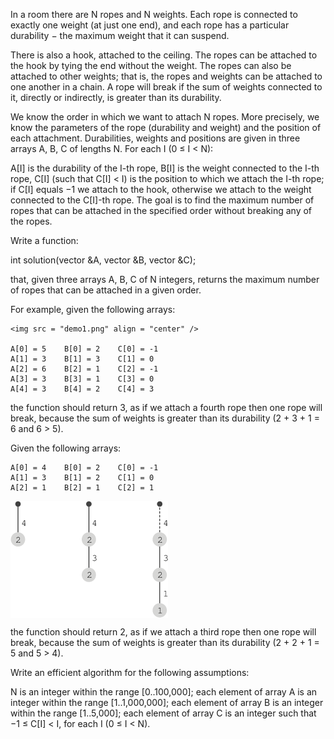 In a room there are N ropes and N weights. Each rope is connected to exactly one weight (at just one end), and each rope has a particular durability − the maximum weight that it can suspend.

There is also a hook, attached to the ceiling. The ropes can be attached to the hook by tying the end without the weight. The ropes can also be attached to other weights; that is, the ropes and weights can be attached to one another in a chain. A rope will break if the sum of weights connected to it, directly or indirectly, is greater than its durability.

We know the order in which we want to attach N ropes. More precisely, we know the parameters of the rope (durability and weight) and the position of each attachment. Durabilities, weights and positions are given in three arrays A, B, C of lengths N. For each I (0 ≤ I < N):

A[I] is the durability of the I-th rope,
B[I] is the weight connected to the I-th rope,
C[I] (such that C[I] < I) is the position to which we attach the I-th rope; if C[I] equals −1 we attach to the hook, otherwise we attach to the weight connected to the C[I]-th rope.
The goal is to find the maximum number of ropes that can be attached in the specified order without breaking any of the ropes.

Write a function:

int solution(vector<int> &A, vector<int> &B, vector<int> &C);

that, given three arrays A, B, C of N integers, returns the maximum number of ropes that can be attached in a given order.

For example, given the following arrays:

    <img src = "demo1.png" align = "center" />
    
    A[0] = 5    B[0] = 2    C[0] = -1
    A[1] = 3    B[1] = 3    C[1] = 0
    A[2] = 6    B[2] = 1    C[2] = -1
    A[3] = 3    B[3] = 1    C[3] = 0
    A[4] = 3    B[4] = 2    C[4] = 3


the function should return 3, as if we attach a fourth rope then one rope will break, because the sum of weights is greater than its durability (2 + 3 + 1 = 6 and 6 > 5).

Given the following arrays:

    A[0] = 4    B[0] = 2    C[0] = -1
    A[1] = 3    B[1] = 2    C[1] = 0
    A[2] = 1    B[2] = 1    C[2] = 1

  <img src = "demo2.png" align = "center" />

the function should return 2, as if we attach a third rope then one rope will break, because the sum of weights is greater than its durability (2 + 2 + 1 = 5 and 5 > 4).

Write an efficient algorithm for the following assumptions:

N is an integer within the range [0..100,000];
each element of array A is an integer within the range [1..1,000,000];
each element of array B is an integer within the range [1..5,000];
each element of array C is an integer such that −1 ≤ C[I] < I, for each I (0 ≤ I < N).
